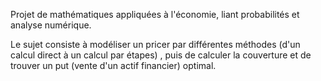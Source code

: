 Projet de mathématiques appliquées à l'économie, liant probabilités et analyse numérique.

Le sujet consiste à modéliser un pricer par différentes méthodes (d'un calcul direct à un calcul par étapes) , puis de calculer la couverture et de trouver 
un put (vente d'un actif financier) optimal.

